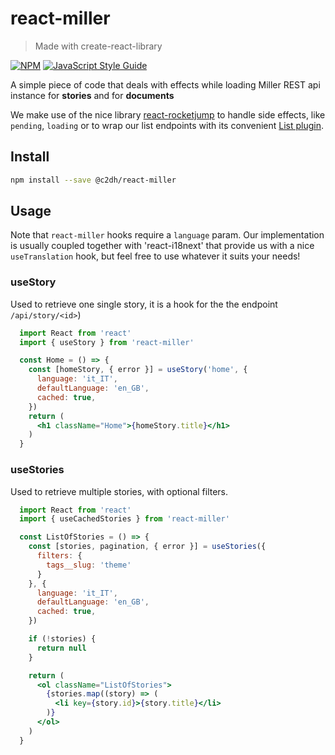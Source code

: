 # react-miller

> Made with create-react-library

[![NPM](https://img.shields.io/npm/v/@c2dh/react-miller.svg)](https://www.npmjs.com/package/@c2dh/react-miller) [![JavaScript Style Guide](https://img.shields.io/badge/code_style-standard-brightgreen.svg)](https://standardjs.com)

A simple piece of code that deals with effects while loading Miller REST api instance for **stories** and for **documents**

We make use of the nice library [react-rocketjump](https://inmagik.github.io/react-rocketjump/docs/quickstart) to handle side effects, like `pending`, `loading` or to wrap our list endpoints with its convenient [List plugin](https://inmagik.github.io/react-rocketjump/docs/plugin-list).

## Install

```bash
npm install --save @c2dh/react-miller
```


## Usage
Note that `react-miller` hooks require a `language` param. Our implementation is usually coupled together with 'react-i18next' that provide us with a nice `useTranslation`
hook, but feel free to use whatever it suits your needs!

### useStory
Used to retrieve one single story, it is a hook for the the endpoint `/api/story/<id>`)

```jsx
  import React from 'react'
  import { useStory } from 'react-miller'

  const Home = () => {
    const [homeStory, { error }] = useStory('home', {
      language: 'it_IT',
      defaultLanguage: 'en_GB',
      cached: true,
    })
    return (
      <h1 className="Home">{homeStory.title}</h1>
    )
  }

```

### useStories
Used to retrieve multiple stories, with optional filters.

```jsx
  import React from 'react'
  import { useCachedStories } from 'react-miller'

  const ListOfStories = () => {
    const [stories, pagination, { error }] = useStories({
      filters: {
        tags__slug: 'theme'
      }
    }, {
      language: 'it_IT',
      defaultLanguage: 'en_GB',
      cached: true,
    })

    if (!stories) {
      return null
    }

    return (
      <ol className="ListOfStories">
        {stories.map((story) => (
          <li key={story.id}>{story.title}</li>
        )}
      </ol>
    )
  }
